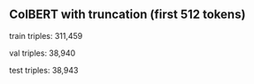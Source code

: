 ## ColBERT with truncation (first 512 tokens) 

train triples: 311,459 

val triples: 38,940

test triples: 38,943
